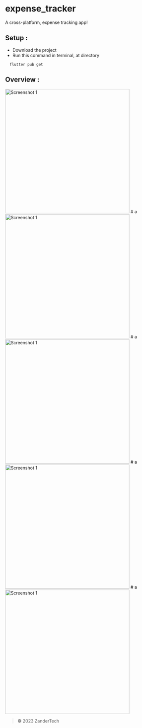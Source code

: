 # expense_tracker
A cross-platform, expense tracking app!

## Setup :
+ Download the project
+ Run this command in terminal, at directory
```terminal
  flutter pub get
 ```
## Overview :

<img src="https://github.com/YOGESHnick/Expense_Tracker-flutter/assets/108965130/c69ac726-50e7-4e8f-bc14-5c78eae005e3" alt="Screenshot 1" width="400">
# a
<img src="https://github.com/YOGESHnick/Expense_Tracker-flutter/assets/108965130/73d3f926-2415-4a20-a67e-125f5eb1fd6d" alt="Screenshot 1" width="400">
# a
<img src="https://github.com/YOGESHnick/Expense_Tracker-flutter/assets/108965130/d956992d-c22c-4d8e-b77e-65bd9d336d0c" alt="Screenshot 1" width="400">
# a
<img src="https://github.com/YOGESHnick/Expense_Tracker-flutter/assets/108965130/75dfaf12-be49-435c-92c9-87abae2af982" alt="Screenshot 1" width="400">
# a
<img src="https://github.com/YOGESHnick/Expense_Tracker-flutter/assets/108965130/bad22808-a0bd-434a-abc7-0725a9311776" alt="Screenshot 1" width="400">


> **©** 2023 ZanderTech
